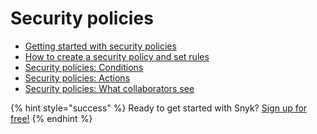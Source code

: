 # Security policies

* [Getting started with security policies](getting-started-with-security-policies.md)
* [How to create a security policy and set rules](how-to-create-a-security-policy-and-set-rules.md)
* [Security policies: Conditions](security-policies-conditions.md)
* [Security policies: Actions](security-policies-actions.md)
* [Security policies: What collaborators see](security-policies-what-collaborators-see.md)

{% hint style="success" %}
Ready to get started with Snyk? [Sign up for free!](https://snyk.io/login?cta=sign-up&loc=footer&page=support_docs_page)
{% endhint %}

